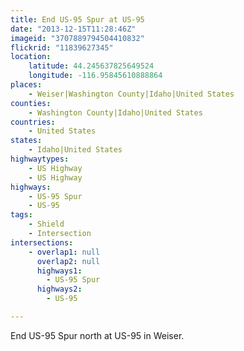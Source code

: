 ```yaml
---
title: End US-95 Spur at US-95
date: "2013-12-15T11:28:46Z"
imageid: "3707889794504410832"
flickrid: "11839627345"
location:
    latitude: 44.245637825649524
    longitude: -116.95845610888864
places:
    - Weiser|Washington County|Idaho|United States
counties:
    - Washington County|Idaho|United States
countries:
    - United States
states:
    - Idaho|United States
highwaytypes:
    - US Highway
    - US Highway
highways:
    - US-95 Spur
    - US-95
tags:
    - Shield
    - Intersection
intersections:
    - overlap1: null
      overlap2: null
      highways1:
        - US-95 Spur
      highways2:
        - US-95

---
```

End US-95 Spur north at US-95 in Weiser.